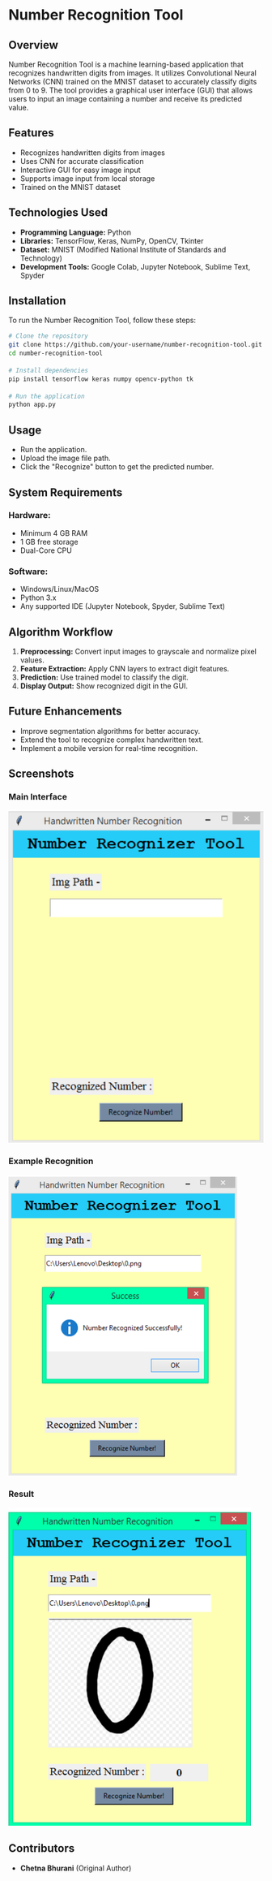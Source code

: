 # Number Recognition Tool

## Overview
Number Recognition Tool is a machine learning-based application that recognizes handwritten digits from images. It utilizes Convolutional Neural Networks (CNN) trained on the MNIST dataset to accurately classify digits from 0 to 9. The tool provides a graphical user interface (GUI) that allows users to input an image containing a number and receive its predicted value.

## Features
- Recognizes handwritten digits from images
- Uses CNN for accurate classification
- Interactive GUI for easy image input
- Supports image input from local storage
- Trained on the MNIST dataset

## Technologies Used
- **Programming Language:** Python
- **Libraries:** TensorFlow, Keras, NumPy, OpenCV, Tkinter
- **Dataset:** MNIST (Modified National Institute of Standards and Technology)
- **Development Tools:** Google Colab, Jupyter Notebook, Sublime Text, Spyder

## Installation
To run the Number Recognition Tool, follow these steps:

```sh
# Clone the repository
git clone https://github.com/your-username/number-recognition-tool.git
cd number-recognition-tool

# Install dependencies
pip install tensorflow keras numpy opencv-python tk

# Run the application
python app.py
```

## Usage
- Run the application.
- Upload the image file path.
- Click the "Recognize" button to get the predicted number.

## System Requirements
### Hardware:
- Minimum 4 GB RAM
- 1 GB free storage
- Dual-Core CPU

### Software:
- Windows/Linux/MacOS
- Python 3.x
- Any supported IDE (Jupyter Notebook, Spyder, Sublime Text)

## Algorithm Workflow
1. **Preprocessing:** Convert input images to grayscale and normalize pixel values.
2. **Feature Extraction:** Apply CNN layers to extract digit features.
3. **Prediction:** Use trained model to classify the digit.
4. **Display Output:** Show recognized digit in the GUI.

## Future Enhancements
- Improve segmentation algorithms for better accuracy.
- Extend the tool to recognize complex handwritten text.
- Implement a mobile version for real-time recognition.

## Screenshots

### Main Interface
![Main Interface](main-interface.png)

### Example Recognition
![Recognition Example](recognition-example.png)

### Result 
![Result](result.png)


## Contributors
- **Chetna Bhurani** (Original Author)




